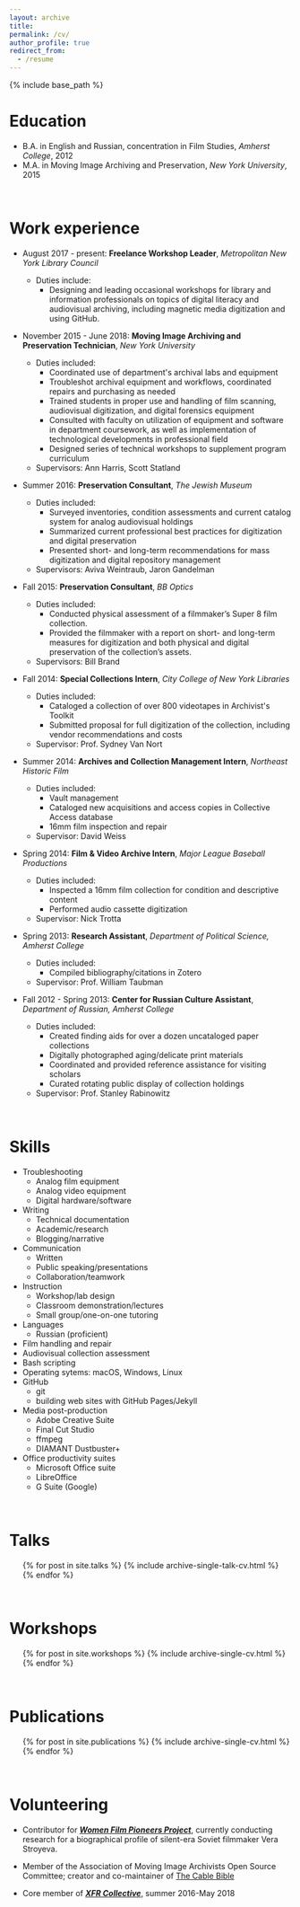 ```yaml
---
layout: archive
title:
permalink: /cv/
author_profile: true
redirect_from:
  - /resume
---
```


{% include base_path %}
<br>

Education
======
* B.A. in English and Russian, concentration in Film Studies, *Amherst College*, 2012
* M.A. in Moving Image Archiving and Preservation, *New York University*, 2015

<br>

Work experience
======
* August 2017 - present: **Freelance Workshop Leader**, *Metropolitan New York Library Council*
  * Duties include:
    * Designing and leading occasional workshops for library and information professionals on topics of digital literacy and audiovisual archiving, including magnetic media digitization and using GitHub.


* November 2015 - June 2018: **Moving Image Archiving and Preservation Technician**, *New York University*
  * Duties included:
    * Coordinated use of department's archival labs and equipment
    * Troubleshot archival equipment and workflows, coordinated repairs and purchasing as needed
    * Trained students in proper use and handling of film scanning, audiovisual digitization, and digital forensics equipment
    * Consulted with faculty on utilization of equipment and software in department coursework, as well as implementation of technological developments in professional field
    * Designed series of technical workshops to supplement program curriculum
  * Supervisors: Ann Harris, Scott Statland  


* Summer 2016: **Preservation Consultant**, *The Jewish Museum*
  * Duties included:
    * Surveyed inventories, condition assessments and current catalog system for analog audiovisual holdings
    * Summarized current professional best practices for digitization and digital preservation
    * Presented short- and long-term recommendations for mass digitization and digital repository management
  * Supervisors: Aviva Weintraub, Jaron Gandelman  


* Fall 2015: **Preservation Consultant**, *BB Optics*
  * Duties included:
    * Conducted physical assessment of a filmmaker’s Super 8 film collection.
    * Provided the filmmaker with a report on short- and long-term measures for digitization and both physical and digital preservation of the collection’s assets.
  * Supervisors: Bill Brand


* Fall 2014: **Special Collections Intern**, *City College of New York Libraries*
  * Duties included:
    * Cataloged a collection of over 800 videotapes in Archivist's Toolkit
    * Submitted proposal for full digitization of the collection, including vendor recommendations and costs
  * Supervisor: Prof. Sydney Van Nort  


* Summer 2014: **Archives and Collection Management Intern**, *Northeast Historic Film*
  * Duties included:
    * Vault management
    * Cataloged new acquisitions and access copies in Collective Access database
    * 16mm film inspection and repair
  * Supervisor: David Weiss  


* Spring 2014: **Film & Video Archive Intern**, *Major League Baseball Productions*
  * Duties included:
    * Inspected a 16mm film collection for condition and descriptive content
    * Performed audio cassette digitization
  * Supervisor: Nick Trotta  


* Spring 2013: **Research Assistant**, *Department of Political Science, Amherst College*
  * Duties included:
    * Compiled bibliography/citations in Zotero
  * Supervisor: Prof. William Taubman  


* Fall 2012 - Spring 2013: **Center for Russian Culture Assistant**, *Department of Russian, Amherst College*
  * Duties included:
    * Created finding aids for over a dozen uncataloged paper collections
    * Digitally photographed aging/delicate print materials
    * Coordinated and provided reference assistance for visiting scholars
    * Curated rotating public display of collection holdings
  * Supervisor: Prof. Stanley Rabinowitz  

<br>

Skills
======
* Troubleshooting
  * Analog film equipment
  * Analog video equipment
  * Digital hardware/software
* Writing
  * Technical documentation
  * Academic/research
  * Blogging/narrative
* Communication
    * Written
    * Public speaking/presentations
    * Collaboration/teamwork
* Instruction
    * Workshop/lab design
    * Classroom demonstration/lectures
    * Small group/one-on-one tutoring
* Languages
    * Russian (proficient)
* Film handling and repair
* Audiovisual collection assessment
* Bash scripting
* Operating sytems: macOS, Windows, Linux
* GitHub
  * git
  * building web sites with GitHub Pages/Jekyll
* Media post-production
  * Adobe Creative Suite
  * Final Cut Studio
  * ffmpeg
  * DIAMANT Dustbuster+
* Office productivity suites
  * Microsoft Office suite
  * LibreOffice
  * G Suite (Google)

<br>

Talks
======
  <ul>{% for post in site.talks %}
    {% include archive-single-talk-cv.html %}
  {% endfor %}</ul>  

<br>

Workshops
======
  <ul>{% for post in site.workshops %}
    {% include archive-single-cv.html %}
  {% endfor %}</ul>  

<br>

Publications
======
  <ul>{% for post in site.publications %}
    {% include archive-single-cv.html %}
  {% endfor %}</ul>  

<br>

Volunteering
======
* Contributor for [**_Women Film Pioneers Project_**](https://wfpp.cdrs.columbia.edu/), currently conducting research for a biographical profile of silent-era Soviet filmmaker Vera Stroyeva.

* Member of the Association of Moving Image Archivists Open Source Committee; creator and co-maintainer of [The Cable Bible](https://amiaopensource.github.io/cable-bible)

* Core member of [**_XFR Collective_**](https://xfrcollective.wordpress.com), summer 2016-May 2018
